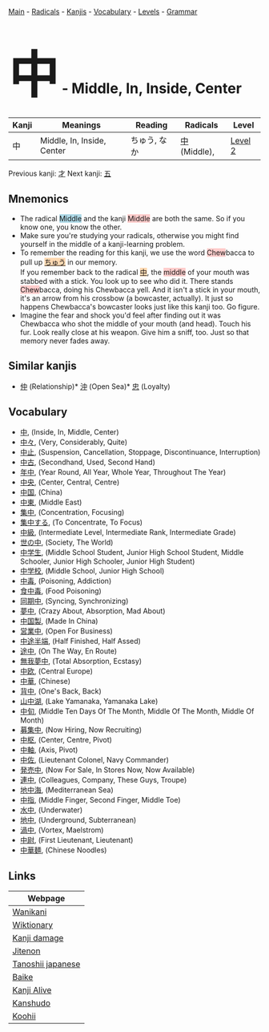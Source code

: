 <style> bigfont {font-size: 100px}</style>
[Main](../README.md) -
[Radicals](../radicals.md) -
[Kanjis](../kanjis.md) -
[Vocabulary](../vocabulary.md) -
[Levels](../levels.md) -
[Grammar](../grammar.md)
# <bigfont> 中</bigfont> - Middle, In, Inside, Center 

| Kanji | Meanings | Reading | Radicals | Level |
| --- | --- | --- | --- | --- |
| 中 | Middle, In, Inside, Center | ちゅう, なか | [中](../radicals/中.md) (Middle),  | [Level 2](../levels/wk_level2.md) |

Previous kanji: [才](才.md) Next kanji: [五](五.md) 

## Mnemonics
 * The radical <span style="background-color:#ADD8E6"> Middle</span> and the kanji <span style="background-color:#ffcccb"> Middle</span> are both the same. So if you know one, you know the other.
* Make sure you're studying your radicals, otherwise you might find yourself in the middle of a kanji-learning problem.
* To remember the reading for this kanji, we use the word <span style="background-color:#ffcccb"> Chew</span>bacca to pull up <span style="background-color:#fed8b1"> [ちゅう](https://jisho.org/search/ちゅう)</span> in our memory. <br />If you remember back to the radical <span style="background-color:#fed8b1"> [中](https://jisho.org/search/中)</span>, the <span style="background-color:#ffcccb"> middle</span> of your mouth was stabbed with a stick. You look up to see who did it. There stands <span style="background-color:#ffcccb"> Chew</span>bacca, doing his Chewbacca yell. And it isn't a stick in your mouth, it's an arrow from his crossbow (a bowcaster, actually). It just so happens Chewbacca's bowcaster looks just like this kanji too. Go figure.
* Imagine the fear and shock you'd feel after finding out it was Chewbacca who shot the middle of your mouth (and head). Touch his fur. Look really close at his weapon. Give him a sniff, too. Just so that memory never fades away.


## Similar kanjis
 * [仲](仲.md) (Relationship)* [沖](沖.md) (Open Sea)* [忠](忠.md) (Loyalty)


## Vocabulary
 * [中](../vocabulary/中.md), (Inside, In, Middle, Center)
* [中々](../vocabulary/中.md), (Very, Considerably, Quite)
* [中止](../vocabulary/中.md), (Suspension, Cancellation, Stoppage, Discontinuance, Interruption)
* [中古](../vocabulary/中.md), (Secondhand, Used, Second Hand)
* [年中](../vocabulary/中.md), (Year Round, All Year, Whole Year, Throughout The Year)
* [中央](../vocabulary/中.md), (Center, Central, Centre)
* [中国](../vocabulary/中.md), (China)
* [中東](../vocabulary/中.md), (Middle East)
* [集中](../vocabulary/中.md), (Concentration, Focusing)
* [集中する](../vocabulary/中.md), (To Concentrate, To Focus)
* [中級](../vocabulary/中.md), (Intermediate Level, Intermediate Rank, Intermediate Grade)
* [世の中](../vocabulary/中.md), (Society, The World)
* [中学生](../vocabulary/中.md), (Middle School Student, Junior High School Student, Middle Schooler, Junior High Schooler, Junior High Student)
* [中学校](../vocabulary/中.md), (Middle School, Junior High School)
* [中毒](../vocabulary/中.md), (Poisoning, Addiction)
* [食中毒](../vocabulary/中.md), (Food Poisoning)
* [同期中](../vocabulary/中.md), (Syncing, Synchronizing)
* [夢中](../vocabulary/中.md), (Crazy About, Absorption, Mad About)
* [中国製](../vocabulary/中.md), (Made In China)
* [営業中](../vocabulary/中.md), (Open For Business)
* [中途半端](../vocabulary/中.md), (Half Finished, Half Assed)
* [途中](../vocabulary/中.md), (On The Way, En Route)
* [無我夢中](../vocabulary/中.md), (Total Absorption, Ecstasy)
* [中欧](../vocabulary/中.md), (Central Europe)
* [中華](../vocabulary/中.md), (Chinese)
* [背中](../vocabulary/中.md), (One's Back, Back)
* [山中湖](../vocabulary/中.md), (Lake Yamanaka, Yamanaka Lake)
* [中旬](../vocabulary/中.md), (Middle Ten Days Of The Month, Middle Of The Month, Middle Of Month)
* [募集中](../vocabulary/中.md), (Now Hiring, Now Recruiting)
* [中枢](../vocabulary/中.md), (Center, Centre, Pivot)
* [中軸](../vocabulary/中.md), (Axis, Pivot)
* [中佐](../vocabulary/中.md), (Lieutenant Colonel, Navy Commander)
* [発売中](../vocabulary/中.md), (Now For Sale, In Stores Now, Now Available)
* [連中](../vocabulary/中.md), (Colleagues, Company, These Guys, Troupe)
* [地中海](../vocabulary/中.md), (Mediterranean Sea)
* [中指](../vocabulary/中.md), (Middle Finger, Second Finger, Middle Toe)
* [水中](../vocabulary/中.md), (Underwater)
* [地中](../vocabulary/中.md), (Underground, Subterranean)
* [渦中](../vocabulary/中.md), (Vortex, Maelstrom)
* [中尉](../vocabulary/中.md), (First Lieutenant, Lieutenant)
* [中華麺](../vocabulary/中.md), (Chinese Noodles)



## Links 

| Webpage |
| --- |
| [Wanikani          ](https://www.wanikani.com/kanji/中) |
| [Wiktionary        ](https://en.wiktionary.org/wiki/中) |
| [Kanji damage      ](http://www.kanjidamage.com/kanji/search?utf8=✓&q=中) |
| [Jitenon           ](https://jitenon.com/kanji/中) |
| [Tanoshii japanese ](https://www.tanoshiijapanese.com/dictionary/kanji.cfm?k=中) |
| [Baike             ](https://baike.baidu.com/item/中) |
| [Kanji Alive       ](https://app.kanjialive.com/中) |
| [Kanshudo          ](https://www.kanshudo.com/searchmn?q=中) |
| [Koohii            ](https://kanji.koohii.com/study/kanji/中) |
